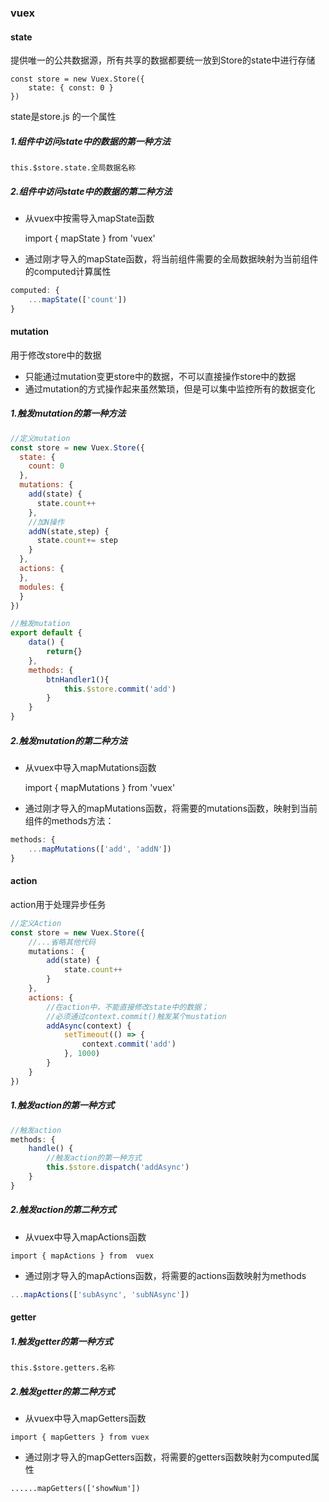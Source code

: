 ### vuex

#### state

提供唯一的公共数据源，所有共享的数据都要统一放到Store的state中进行存储

```vue
const store = new Vuex.Store({
	state: { const: 0 }
})
```

state是store.js 的一个属性

##### 1.组件中访问state中的数据的第一种方法

`this.$store.state.全局数据名称`

##### 2.组件中访问state中的数据的第二种方法
 * 从vuex中按需导入mapState函数

     import { mapState } from 'vuex'

* 通过刚才导入的mapState函数，将当前组件需要的全局数据映射为当前组件的computed计算属性

```js
computed: {
    ...mapState(['count'])
}
```

#### mutation

用于修改store中的数据

* 只能通过mutation变更store中的数据，不可以直接操作store中的数据
* 通过mutation的方式操作起来虽然繁琐，但是可以集中监控所有的数据变化

##### 1.触发mutation的第一种方法

```js
//定义mutation
const store = new Vuex.Store({
  state: {
    count: 0 
  },
  mutations: {
    add(state) {
      state.count++
    },
    //加N操作
    addN(state,step) {
      state.count+= step
    }
  },
  actions: {
  },
  modules: {
  }
})
```

```js
//触发mutation
export default {
    data() {
        return{}
    },
    methods: {
        btnHandler1(){
            this.$store.commit('add')
        }
    }
}

```

##### 2.触发mutation的第二种方法

* 从vuex中导入mapMutations函数

  import { mapMutations } from 'vuex'

* 通过刚才导入的mapMutations函数，将需要的mutations函数，映射到当前组件的methods方法：

```js
methods: {
    ...mapMutations(['add', 'addN'])
}
```

#### action

action用于处理异步任务

```js
//定义Action
const store = new Vuex.Store({
    //...省略其他代码
    mutations： {
    	add(state) {
    		state.count++
		}
	},
    actions: {
        //在action中，不能直接修改state中的数据；
        //必须通过context.commit()触发某个mustation
        addAsync(context) {
            setTimeout(() => {
                context.commit('add')
            }, 1000)
        }
    }
})
```

##### 1.触发action的第一种方式

```js
//触发action
methods: {
    handle() {
        //触发action的第一种方式
        this.$store.dispatch('addAsync')
    }
}
```

##### 2.触发action的第二种方式

* 从vuex中导入mapActions函数

`import { mapActions } from  vuex`

* 通过刚才导入的mapActions函数，将需要的actions函数映射为methods

```js
...mapActions(['subAsync', 'subNAsync'])
```

#### getter

##### 1.触发getter的第一种方式

`this.$store.getters.名称`

##### 2.触发getter的第二种方式

* 从vuex中导入mapGetters函数

`import { mapGetters } from vuex`

* 通过刚才导入的mapGetters函数，将需要的getters函数映射为computed属性

`......mapGetters(['showNum'])`

